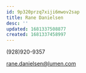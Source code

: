 ```yaml
---
id: 9p320przq7xiji6mwov2sap
title: Rane Danielsen
desc: ''
updated: 1681337508877
created: 1681337458997
---
```

(928)920-9357

rane.danielsen@lumen.com
